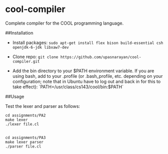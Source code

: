 cool-compiler
=============

Complete compiler for the COOL programming language.



##Installation

- Install packages:
`sudo apt-get install flex bison build-essential csh openjdk-6-jdk libxaw7-dev`

- Clone repo:
`git clone https://github.com/upasnarayan/cool-compiler.git`

- Add the bin directory to your $PATH environment variable. If you are using
bash, add to your .profile (or .bash_profile, etc. depending on your
configuration; note that in Ubuntu have to log out and back in for this to 
take effect): 
`PATH=/usr/class/cs143/cool/bin:$PATH`

##Usage

Test the lexer and parser as follows:


    cd assignments/PA2
    make lexer
    ./lexer file.cl

##

    cd assignments/PA3
    make lexer parser
    ./parser file.cl
